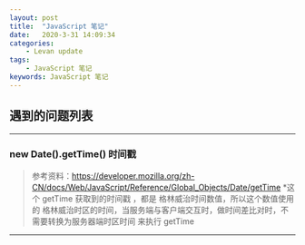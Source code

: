 ```yaml
---
layout: post  
title:  "JavaScript 笔记"  
date:   2020-3-31 14:09:34
categories: 
    - Levan update  
tags: 
    - JavaScript 笔记  
keywords: JavaScript 笔记 
---
```


## 遇到的问题列表

---

### new Date().getTime() 时间戳

> 参考资料：https://developer.mozilla.org/zh-CN/docs/Web/JavaScript/Reference/Global_Objects/Date/getTime
> *这个 getTime 获取到的时间戳 ，都是 格林威治时间数值，所以这个数值使用的 格林威治时区的时间，当服务端与客户端交互时，做时间差比对时，不需要转换为服务器端时区时间 来执行 getTime

<!--more -->

---
